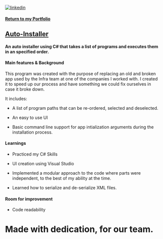 [![linkedin](https://img.shields.io/badge/linkedin-0A66C2?style=for-the-badge&logo=linkedin&logoColor=white)](https://www.linkedin.com/in/matheus-perches/)

#### [Return to my Portfolio](https://github.com/matheusperches/matheusperches.github.io) 

## [Auto-Installer](https://github.com/matheusperches/Auto-Installer)

#### An auto installer using C# that takes a list of programs and executes them in an specified order.

#### Main features & Background
This program was created with the purpose of replacing an old and broken app used by the Infra team at one of the companies I worked with. I created it to speed up our process and have something we could fix ourselves in case it broke down. 

It includes:

- A list of program paths that can be re-ordered, selected and deselected.

- An easy to use UI

- Basic command line support for app intialization arguments during the installation process.

#### Learnings
- Practiced my C# Skills

- UI creation using Visual Studio 

- Implemented a modular approach to the code where parts were independent, to the best of my ability at the time. 

- Learned how to serialize and de-serialize XML files. 

#### Room for improvement
- Code readability

# Made with dedication, for our team. 

